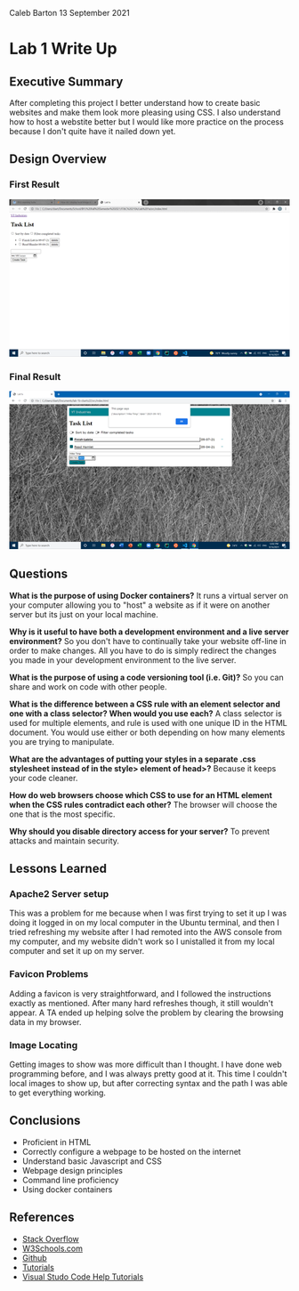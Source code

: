 Caleb Barton 13 September 2021
# Lab 1 Write Up
## Executive Summary
After completing this project I better understand how to create basic websites and make them look more pleasing using CSS. I also understand how to host a webstite better but I would like more practice on the process because I don't quite have it nailed down yet. 
## Design Overview
### First Result
![image](Lab1WriteupPicFirstDraft.png)
### Final Result
![image](Lab1WriteupPic.png)
## Questions
**What is the purpose of using Docker containers?**
It runs a virtual server on your computer allowing you to "host" a website as if it were on another server but its just on your local machine.

**Why is it useful to have both a development environment and a live server environment?**
So you don't have to continually take your website off-line in order to make changes. All you have to do is simply redirect the changes you made in your development environment to the live server. 

**What is the purpose of using a code versioning tool (i.e. Git)?**
So you can share and work on code with other people. 

**What is the difference between a CSS rule with an element selector and one with a class selector? When would you use each?** 
A class selector is used for multiple elements, and rule is used with one unique ID in the HTML document. You would use either or both depending on how many elements you are trying to manipulate. 

**What are the advantages of putting your styles in a separate .css stylesheet instead of in the style> element of head>?**
Because it keeps your code cleaner.

**How do web browsers choose which CSS to use for an HTML element when the CSS rules contradict each other?**
The browser will choose the one that is the most specific. 

**Why should you disable directory access for your server?**
To prevent attacks and maintain security. 

## Lessons Learned
### Apache2 Server setup
This was a problem for me because when I was first trying to set it up I was doing it logged in on my local computer in the Ubuntu terminal, and then I tried refreshing my website after I had remoted into the AWS console from my computer, and my website didn't work so I unistalled it from my local computer and set it up on my server. 
### Favicon Problems
Adding a favicon is very straightforward, and I followed the instructions exactly as mentioned. After many hard refreshes though, it still wouldn't appear. A TA ended up helping solve the  problem by clearing the browsing data in my browser. 
### Image Locating
Getting images to show was more difficult than I thought. I have done web programming before, and I was always pretty good at it. This time I couldn't local images to show up, but after correcting syntax and the path I was able to get everything working. 
## Conclusions
<ul>
    <li> Proficient in HTML
    <li> Correctly configure a webpage to be hosted on the internet
    <li> Understand basic Javascript and CSS
    <li> Webpage design principles
    <li> Command line proficiency
    <li> Using docker containers
</ul>

## References
<ul>
    <li> <a href="https://stackoverflow.com">Stack Overflow</a> 
    <li> <a href="https://W3Schools.com">W3Schools.com</a>
    <li> <a href="https://github.com">Github</a>
    <li> <a href="https://byu-itc-210.github.io/">Tutorials</a>
    <li> <a href="https://code.visualstudio.com/docs/editor/command-line">Visual Studo Code Help Tutorials</a>
</ul>